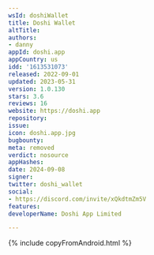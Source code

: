 ```yaml
---
wsId: doshiWallet
title: Doshi Wallet
altTitle: 
authors:
- danny
appId: doshi.app
appCountry: us
idd: '1613531073'
released: 2022-09-01
updated: 2023-05-31
version: 1.0.130
stars: 3.6
reviews: 16
website: https://doshi.app
repository: 
issue: 
icon: doshi.app.jpg
bugbounty: 
meta: removed
verdict: nosource
appHashes: 
date: 2024-09-08
signer: 
twitter: doshi_wallet
social:
- https://discord.com/invite/xQkdtmZm5V
features: 
developerName: Doshi App Limited

---
```


{% include copyFromAndroid.html %}
